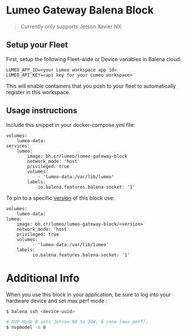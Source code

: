 # Lumeo Gateway Balena Block

> Currently only supports Jetson Xavier NX

## Setup your Fleet
First, setup the following Fleet-wide or Device variables in Balena cloud:
```
LUMEO_APP_ID=<your Lumeo workspace app id>
LUMEO_API_KEY=<api key for your Lumeo workspace>
```
This will enable containers that you push to your fleet to automatically
register in this workspace.

## Usage instructions
Include this snippet in your docker-compose.yml file:
```
volumes:
    lumeo-data:
services:
    lumeo:
        image: bh.cr/lumeo/lumeo-gateway-block 
        network_mode: 'host'
        privileged: true
        volumes:
            - 'lumeo-data:/var/lib/lumeo'    
        labels:
            io.balena.features.balena-socket: '1'
```

To pin to a specific [version](CHANGELOG.md) of this block use:
```
volumes:
    lumeo-data:
lumeo:
    image: bh.cr/lumeo/lumeo-gateway-block/<version> 
    network_mode: 'host'
    privileged: true
    volumes:
          - 'lumeo-data:/var/lib/lumeo'    
    labels:
          io.balena.features.balena-socket: '1'
```

# Additional Info
When you use this block in your application, be sure to log into your hardware device and set max perf mode : 

```.bash
$ balena ssh <device-uuid>

# NVP Mode 8 sets Jetson NX to 20W, 6 core (max perf).
$ nvpmodel -m 8
```
